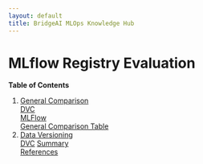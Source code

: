 ```yaml
---
layout: default
title: BridgeAI MLOps Knowledge Hub
---
```


# MLflow Registry Evaluation

**Table of Contents**
1. [General Comparison](#1-general-comparison)\
        [DVC](#11-dvc)\
        [MLFlow](#12-mlflow)\
        [General Comparison Table](#13-general-comparison-table)
2. [Data Versioning](#2-data-versioning)\
        [DVC](#21-dvc)
[Summary](#summary)\
[References](#references)

